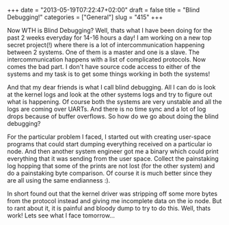 +++
date = "2013-05-19T07:22:47+02:00"
draft = false
title = "Blind Debugging!"
categories = ["General"]
slug = "415"
+++

Now WTH is Blind Debugging? Well, thats what I have been doing for the past 2 weeks everyday for 14-16 hours a day! I am working on a new top secret project(!) where there is a lot of intercommunication happening between 2 systems. One of them is a master and one is a slave. The intercommunication happens with a list of complicated protocols. Now comes the bad part. I don't have source code access to either of the systems and my task is to get some things working in both the systems!

And that my dear friends is what I call blind debugging. All I can do is look at the kernel logs and look at the other systems logs and try to figure out what is happening. Of course both the systems are very unstable and all the logs are coming over UARTs. And there is no time sync and a lot of log drops because of buffer overflows. So how do we go about doing the blind debugging?
  
For the particular problem I faced, I started out with creating user-space programs that could start dumping everything received on a particular io node. And then another system engineer got me a binary which could print everything that it was sending from the user space. Collect the painstaking log hopping that some of the prints are not lost (for the other system) and do a painstaking byte comparison. Of course it is much better since they are all using the same endianness :).

In short found out that the kernel driver was stripping off some more bytes from the protocol instead and giving me incomplete data on the io node. But to rant about it, it is painful and bloody dump to try to do this. Well, thats work! Lets see what I face tomorrow...
